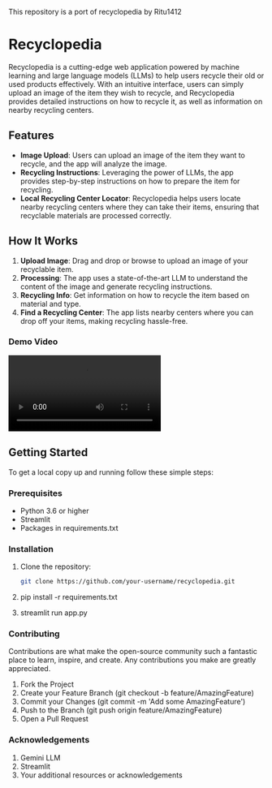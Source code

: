 This repository is a port of recyclopedia by Ritu1412

# Recyclopedia

Recyclopedia is a cutting-edge web application powered by machine learning and large language models (LLMs) to help users recycle their old or used products effectively. With an intuitive interface, users can simply upload an image of the item they wish to recycle, and Recyclopedia provides detailed instructions on how to recycle it, as well as information on nearby recycling centers.

## Features

- **Image Upload**: Users can upload an image of the item they want to recycle, and the app will analyze the image.
- **Recycling Instructions**: Leveraging the power of LLMs, the app provides step-by-step instructions on how to prepare the item for recycling.
- **Local Recycling Center Locator**: Recyclopedia helps users locate nearby recycling centers where they can take their items, ensuring that recyclable materials are processed correctly.

## How It Works

1. **Upload Image**: Drag and drop or browse to upload an image of your recyclable item.
2. **Processing**: The app uses a state-of-the-art LLM to understand the content of the image and generate recycling instructions.
3. **Recycling Info**: Get information on how to recycle the item based on material and type.
4. **Find a Recycling Center**: The app lists nearby centers where you can drop off your items, making recycling hassle-free.

### Demo Video

![Demo Video](/asset/demo.mp4 "Demo Video")

## Getting Started

To get a local copy up and running follow these simple steps:

### Prerequisites

- Python 3.6 or higher
- Streamlit
- Packages in requirements.txt

### Installation

1. Clone the repository:
   ```sh
   git clone https://github.com/your-username/recyclopedia.git

2. pip install -r requirements.txt

3. streamlit run app.py

### Contributing

Contributions are what make the open-source community such a fantastic place to learn, inspire, and create. Any contributions you make are greatly appreciated.

1. Fork the Project
2. Create your Feature Branch (git checkout -b feature/AmazingFeature)
3. Commit your Changes (git commit -m 'Add some AmazingFeature')
4. Push to the Branch (git push origin feature/AmazingFeature)
5. Open a Pull Request

### Acknowledgements
1. Gemini LLM
2. Streamlit
3. Your additional resources or acknowledgements


